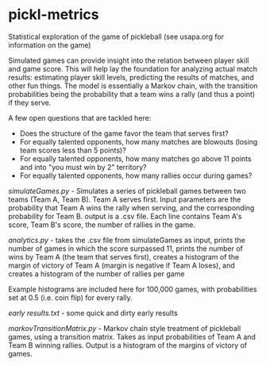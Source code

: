 # pickl-metrics
Statistical exploration of the game of pickleball (see usapa.org for information on the game)

Simulated games can provide insight into the relation between player skill and game score.  This will help lay the
foundation for analyzing actual match results: estimating player skill levels, predicting the results of matches, and other fun things.  The model is essentially a Markov chain, with the transition probabilities being the probability that a team wins a rally (and thus a point) if they serve.

A few open questions that are tackled here:
- Does the structure of the game favor the team that serves first?
- For equally talented opponents, how many matches are blowouts (losing team scores less than 5 points)?
- For equally talented opponents, how many matches go above 11 points and into "you must win by 2" territory?
- For equally talented opponents, how many rallies occur during games? 

*simulateGames.py* - Simulates a series of pickleball games between two teams (Team A, Team B).  Team A serves first.
                   Input parameters are the probability that Team A wins the rally when serving, and the corresponding
                   probability for Team B.
                   output is a .csv file.  Each line contains Team A's score, Team B's score, the number of rallies in the game.
                  
*analytics.py* -  takes the .csv file from simulateGames as input,
                prints the number of games in which the score surpassed 11,
                prints the number of wins by Team A (the team that serves first),
                creates a histogram of the margin of victory of Team A (margin is negative if Team A loses), and
                creates a histogram of the number of rallies per game
                
Example histograms are included here for 100,000 games, with probabilities set at 0.5 (i.e. coin flip) for every rally.
                
*early results.txt* - some quick and dirty early results

*markovTransitionMatrix.py* - Markov chain style treatment of pickleball games, using a transition matrix.  Takes as input probabilities of Team A and Team B winning rallies.  Output is a histogram of the margins of victory of games.
